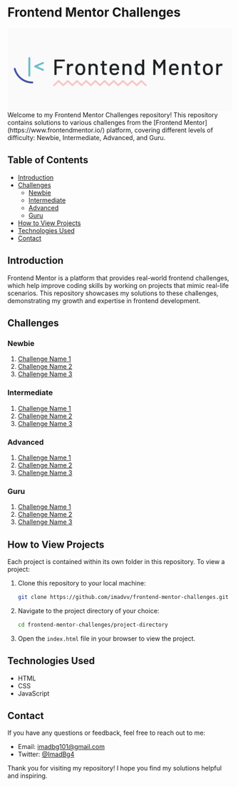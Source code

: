# Frontend Mentor Challenges
<img src="./frontendmentor.png" whith="80%" align="center" />
Welcome to my Frontend Mentor Challenges repository! This repository contains solutions to various challenges from the [Frontend Mentor](https://www.frontendmentor.io/) platform, covering different levels of difficulty: Newbie, Intermediate, Advanced, and Guru.

## Table of Contents

- [Introduction](#introduction)
- [Challenges](#challenges)
  - [Newbie](#newbie)
  - [Intermediate](#intermediate)
  - [Advanced](#advanced)
  - [Guru](#guru)
- [How to View Projects](#how-to-view-projects)
- [Technologies Used](#technologies-used)
- [Contact](#contact)

## Introduction

Frontend Mentor is a platform that provides real-world frontend challenges, which help improve coding skills by working on projects that mimic real-life scenarios. This repository showcases my solutions to these challenges, demonstrating my growth and expertise in frontend development.

## Challenges

### Newbie

1. [Challenge Name 1](link-to-challenge-1)
2. [Challenge Name 2](link-to-challenge-2)
3. [Challenge Name 3](link-to-challenge-3)

### Intermediate

1. [Challenge Name 1](link-to-challenge-1)
2. [Challenge Name 2](link-to-challenge-2)
3. [Challenge Name 3](link-to-challenge-3)

### Advanced

1. [Challenge Name 1](link-to-challenge-1)
2. [Challenge Name 2](link-to-challenge-2)
3. [Challenge Name 3](link-to-challenge-3)

### Guru

1. [Challenge Name 1](link-to-challenge-1)
2. [Challenge Name 2](link-to-challenge-2)
3. [Challenge Name 3](link-to-challenge-3)

## How to View Projects

Each project is contained within its own folder in this repository. To view a project:

1. Clone this repository to your local machine:
    ```sh
    git clone https://github.com/imadvv/frontend-mentor-challenges.git
    ```
2. Navigate to the project directory of your choice:
    ```sh
    cd frontend-mentor-challenges/project-directory
    ```
3. Open the `index.html` file in your browser to view the project.

## Technologies Used

- HTML
- CSS
- JavaScript

## Contact

If you have any questions or feedback, feel free to reach out to me:

- Email: imadbg101@gmail.com
- Twitter: [@ImadBg4](https://x.com/ImadBg4)

Thank you for visiting my repository! I hope you find my solutions helpful and inspiring.
